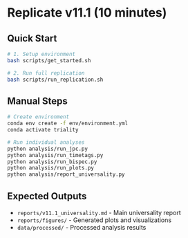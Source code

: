 # Replicate v11.1 (10 minutes)

## Quick Start

```bash
# 1. Setup environment
bash scripts/get_started.sh

# 2. Run full replication
bash scripts/run_replication.sh
```

## Manual Steps

```bash
# Create environment
conda env create -f env/environment.yml
conda activate triality

# Run individual analyses
python analysis/run_jpc.py
python analysis/run_timetags.py
python analysis/run_bispec.py
python analysis/run_plots.py
python analysis/report_universality.py
```

## Expected Outputs

- `reports/v11.1_universality.md` - Main universality report
- `reports/figures/` - Generated plots and visualizations
- `data/processed/` - Processed analysis results
